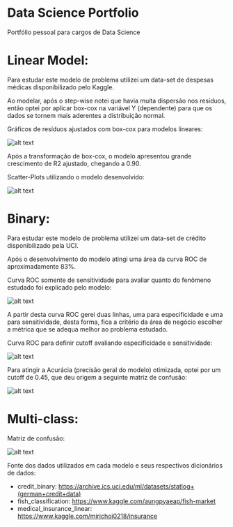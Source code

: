 # Data Science Portfolio
Portfólio pessoal para cargos de Data Science

# Linear Model: 

Para estudar este modelo de problema utilizei um data-set de despesas médicas disponibilizado pelo Kaggle.

Ao modelar, após o step-wise notei que havia muita dispersão nos resíduos, então optei por aplicar box-cox na variável Y (dependente) para que os dados se tornem mais aderentes a distribuição normal.

Gráficos de resíduos ajustados com box-cox para modelos lineares:

![alt text](https://scontent.fcgh16-1.fna.fbcdn.net/v/t1.6435-9/242405995_4676012222443839_4573273404806404936_n.jpg?_nc_cat=110&_nc_rgb565=1&ccb=1-5&_nc_sid=730e14&_nc_eui2=AeF36oYD2iiQswFo2uSQm1jpuOMU3aDnhvO44xTdoOeG8xGheiZXSxyOur9hF8rdAM8swr7nJWfBcfgN5O7PKqLN&_nc_ohc=-6-AOXr-5eIAX-jS43p&_nc_ht=scontent.fcgh16-1.fna&oh=677d42a4d706223936e4f9b6269a6524&oe=616E8AD4)

Após a transformação de box-cox, o modelo apresentou grande crescimento de R2 ajustado, chegando a 0.90.

Scatter-Plots utilizando o modelo desenvolvido:

![alt text](https://scontent.fcgh16-1.fna.fbcdn.net/v/t1.6435-9/242325407_4677674158944312_5584879766830696017_n.jpg?_nc_cat=101&_nc_rgb565=1&ccb=1-5&_nc_sid=730e14&_nc_eui2=AeHtJyTHEi6z7MK5xrGw9crM4FYKT2P-sYfgVgpPY_6xh37jPh6_y2tMCC5rbZZ3gnS6sitdYpdmi-VrVUtdPRxG&_nc_ohc=7iRfdOs-BbcAX-RTOSi&tn=izXvqEPPHYaBl4Ql&_nc_ht=scontent.fcgh16-1.fna&oh=35a95a2456d20187b42fe0acfa0651de&oe=616DD097)

# Binary:

Para estudar este modelo de problema utilizei um data-set de crédito disponibilizado pela UCI.

Após o desenvolvimento do modelo atingi uma área da curva ROC de aproximadamente 83%.

Curva ROC somente de sensitividade para avaliar quanto do fenômeno estudado foi explicado pelo modelo:

![alt text](https://scontent.fcgh16-1.fna.fbcdn.net/v/t1.6435-9/242201517_4677342132310848_7116730349597887237_n.jpg?_nc_cat=106&_nc_rgb565=1&ccb=1-5&_nc_sid=730e14&_nc_eui2=AeF6201gPCEVZyH_IM9Vq-Dv2mmekVnSIc3aaZ6RWdIhzTADKSDUnOu3r-PvWGlr5t0wcfOhACN8oeDEwFLb9Hoc&_nc_ohc=kgPMhptmSqAAX_oMbYL&_nc_ht=scontent.fcgh16-1.fna&oh=3b0e7d29939b22beee0e009e58104ec9&oe=616DDF28)

A partir desta curva ROC gerei duas linhas, uma para especificidade e uma para sensitividade, desta forma, fica a critério da área de negócio escolher a métrica que se adequa melhor ao problema estudado.

Curva ROC para definir cutoff avaliando especificidade e sensitividade:

![alt text](https://scontent.fcgh16-1.fna.fbcdn.net/v/t1.6435-9/242367540_4676016415776753_8686378322359018609_n.jpg?_nc_cat=107&_nc_rgb565=1&ccb=1-5&_nc_sid=730e14&_nc_eui2=AeGcz5b4fqltca2o7oRBfvr-04P0pgDCsA3Tg_SmAMKwDc8vrJ1kj4LwusHtViSAQ-pPHr_98Ss0TatdRQkKvsJl&_nc_ohc=lgalGTgRFs4AX-BwKxu&_nc_ht=scontent.fcgh16-1.fna&oh=a01a746415ad9b893763e0be7bc6a9bf&oe=616ECF01)

Para atingir a Acurácia (precisão geral do modelo) otimizada, optei por um cutoff de 0.45, que deu origem a seguinte matriz de confusão:

![alt text](https://scontent.fcgh16-1.fna.fbcdn.net/v/t1.6435-9/242321278_4677395448972183_8695501780341339304_n.jpg?_nc_cat=104&_nc_rgb565=1&ccb=1-5&_nc_sid=730e14&_nc_eui2=AeEiWN5jvUbyBFMxX2MXbrnasp3gQ5r9I3yyneBDmv0jfFchVC_04VH6lLW47yKbHeknWEqcKF9aRWvy2Dk-a9tP&_nc_ohc=d7ZH1LmzgpUAX-yzkmT&_nc_ht=scontent.fcgh16-1.fna&oh=50d4c8a6fc0610595470220cfb206c56&oe=617097BE)

# Multi-class:

Matriz de confusão:

![alt text](https://scontent.fcgh16-1.fna.fbcdn.net/v/t1.6435-9/242438090_4676040112441050_47115357313311048_n.jpg?_nc_cat=106&_nc_rgb565=1&ccb=1-5&_nc_sid=730e14&_nc_eui2=AeEljbOZjFdb_QJqvYEEwIvZpZVneiZifaCllWd6JmJ9oNjPi15g87J21I87xZAupZSBWFyBcf1OS8fUcLAhu2jk&_nc_ohc=6r_1YDn4SXkAX9G9tBS&_nc_ht=scontent.fcgh16-1.fna&oh=c46a7bc7a1a9fd2cef3b61f6b9fc283d&oe=616F7F57)

Fonte dos dados utilizados em cada modelo e seus respectivos dicionários de dados:

- credit_binary: https://archive.ics.uci.edu/ml/datasets/statlog+(german+credit+data)
- fish_classification: https://www.kaggle.com/aungpyaeap/fish-market
- medical_insurance_linear: https://www.kaggle.com/mirichoi0218/insurance
